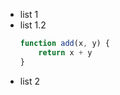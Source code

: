 - <span data-source-line="0" class="source-line list-item-line" style="margin:0;"></span> list 1
- <span data-source-line="1" class="source-line list-item-line" style="margin:0;"></span> list 1.2
  ```javascript {.source-line data-source-line="2"}
  function add(x, y) {
      return x + y
  }
  ```
- <span data-source-line="7" class="source-line list-item-line" style="margin:0;"></span> list 2


<p data-source-line="8" class="source-line empty-line final-line end-of-document" style="margin:0;"></p>

